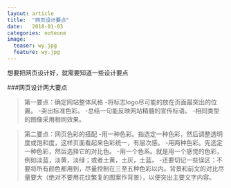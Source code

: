 ```yaml
---
layout: article
title:  "网页设计要点"
date:   2018-01-03
categories: noteone
image:
  teaser: wy.jpg
  feature: wy.jpg
---
```

想要把网页设计好，就需要知道一些设计要点

###网页设计两大要点

>  第一要点：确定网站整体风格
-将标志logo尽可能的放在页面最突出的位置。
-突出标准色彩。
-总结一句能反映网站精髓的宣传标语。
-相同类型的图像采用相同效果。

> 第二要点：网页色彩的搭配
-用一种色彩。指选定一种色彩，然后调整透明度或饱和度，这样页面看起来色彩统一，有层次感。
-用两种色彩。先选定一种色彩，然后选择它的对比色。
-用一个色系。就是用一个感觉的色彩，例如淡蓝，淡黄，淡绿；或者土黄，土灰，土蓝。
-还要切记一些误区：不要将所有颜色都用到，尽量控制在三至五种色彩以内。背景和前文的对比尽量要大（绝对不要用花纹繁复的图案作背景），以便突出主要文字内容。
